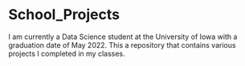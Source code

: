 # School_Projects
I am currently a Data Science student at the University of Iowa with a graduation date of May 2022. This a repository that contains various projects I completed in my classes.
